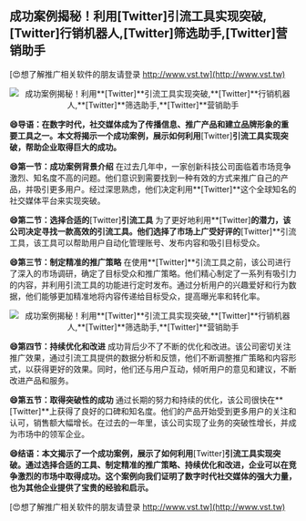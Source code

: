 ## **成功案例揭秘！利用**[Twitter]**引流工具实现突破,**[Twitter]**行销机器人,**[Twitter]**筛选助手,**[Twitter]**营销助手**

[😍想了解推广相关软件的朋友请登录 http://www.vst.tw](http://www.vst.tw)

 <center><img src="https://vst.tw/MP4/tuiguang/png/3.png" alt="成功案例揭秘！利用**[Twitter]**引流工具实现突破,**[Twitter]**行销机器人,**[Twitter]**筛选助手,**[Twitter]**营销助手"></center>

**😄导语：在数字时代，社交媒体成为了传播信息、推广产品和建立品牌形象的重要工具之一。本文将揭示一个成功案例，展示如何利用**[Twitter]**引流工具实现突破，帮助企业取得巨大的成功。**

**😄第一节：成功案例背景介绍**
在过去几年中，一家创新科技公司面临着市场竞争激烈、知名度不高的问题。他们意识到需要找到一种有效的方式来推广自己的产品，并吸引更多用户。经过深思熟虑，他们决定利用**[Twitter]**这个全球知名的社交媒体平台来实现突破。

**😄第二节：选择合适的**[Twitter]**引流工具**
为了更好地利用**[Twitter]**的潜力，该公司决定寻找一款高效的引流工具。他们选择了市场上广受好评的**[Twitter]**引流工具，该工具可以帮助用户自动化管理账号、发布内容和吸引目标受众。

**😄第三节：制定精准的推广策略**
在使用**[Twitter]**引流工具之前，该公司进行了深入的市场调研，确定了目标受众和推广策略。他们精心制定了一系列有吸引力的内容，并利用引流工具的功能进行定时发布。通过分析用户的兴趣爱好和行为数据，他们能够更加精准地将内容传递给目标受众，提高曝光率和转化率。

 <center><img src="https://vst.tw/MP4/tuiguang/png/4.png" alt="成功案例揭秘！利用**[Twitter]**引流工具实现突破,**[Twitter]**行销机器人,**[Twitter]**筛选助手,**[Twitter]**营销助手"></center>

**😄第四节：持续优化和改进**
成功背后少不了不断的优化和改进。该公司密切关注推广效果，通过引流工具提供的数据分析和反馈，他们不断调整推广策略和内容形式，以获得更好的效果。同时，他们还与用户互动，倾听用户的意见和建议，不断改进产品和服务。

**😄第五节：取得突破性的成功**
通过长期的努力和持续的优化，该公司很快在**[Twitter]**上获得了良好的口碑和知名度。他们的产品开始受到更多用户的关注和认可，销售额大幅增长。在过去的一年里，该公司实现了业务的突破性增长，并成为市场中的领军企业。

**😄结语：本文揭示了一个成功案例，展示了如何利用**[Twitter]**引流工具实现突破。通过选择合适的工具、制定精准的推广策略、持续优化和改进，企业可以在竞争激烈的市场中取得成功。这个案例向我们证明了数字时代社交媒体的强大力量，也为其他企业提供了宝贵的经验和启示。**

[😍想了解推广相关软件的朋友请登录 http://www.vst.tw](http://www.vst.tw)



